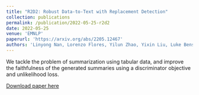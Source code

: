 ```yaml
---
title: "R2D2: Robust Data-to-Text with Replacement Detection"
collection: publications
permalink: /publication/2022-05-25-r2d2
date: 2022-05-25
venue: 'EMNLP'
paperurl: 'https://arxiv.org/abs/2205.12467'
authors: 'Linyong Nan, Lorenzo Flores, Yilun Zhao, Yixin Liu, Luke Benson, Weijin Zou, Dragomir Radev'
---
```


We tackle the problem of summarization using tabular data, and improve the faithfulness of the generated summaries using a discriminator objective and unlikelihood loss.

[Download paper here](http://ljyflores.github.io/files/r2d2.pdf)